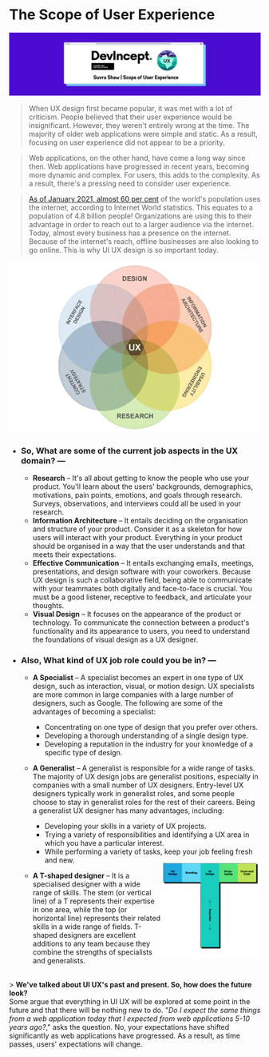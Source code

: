 # The Scope of User Experience

![cover](images/cover.png)

> When UX design first became popular, it was met with a lot of criticism. People believed that their user experience would be insignificant. However, they weren't entirely wrong at the time. The majority of older web applications were simple and static. As a result, focusing on user experience did not appear to be a priority.

> Web applications, on the other hand, have come a long way since then. Web applications have progressed in recent years, becoming more dynamic and complex. For users, this adds to the complexity. As a result, there's a pressing need to consider user experience.

> [As of January 2021, almost 60 per cent](https://www.statista.com/statistics/617136/digital-population-worldwide/) of the world's population uses the internet, according to Internet World statistics. This equates to a population of 4.8 billion people! Organizations are using this to their advantage in order to reach out to a larger audience via the internet. Today, almost every business has a presence on the internet. Because of the internet's reach, offline businesses are also looking to go online. This is why UI UX design is so important today.

![ux](images/ux.png)

- ### So, What are some of the current job aspects in the UX domain?  —
    - **Research** – It's all about getting to know the people who use your product. You'll learn about the users' backgrounds, demographics, motivations, pain points, emotions, and goals through research. Surveys, observations, and interviews could all be used in your research.
    - **Information Architecture** – It entails deciding on the organisation and structure of your product. Consider it as a skeleton for how users will interact with your product. Everything in your product should be organised in a way that the user understands and that meets their expectations.
    - **Effective Communication** – It entails exchanging emails, meetings, presentations, and design software with your coworkers. Because UX design is such a collaborative field, being able to communicate with your teammates both digitally and face-to-face is crucial. You must be a good listener, receptive to feedback, and articulate your thoughts.
    - **Visual Design** – It focuses on the appearance of the product or technology. To communicate the connection between a product's functionality and its appearance to users, you need to understand the foundations of visual design as a UX designer.

- ### Also, What kind of UX job role could you be in?  —
    - **A Specialist** – A specialist becomes an expert in one type of UX design, such as interaction, visual, or motion design. UX specialists are more common in large companies with a large number of designers, such as Google. The following are some of the advantages of becoming a specialist:
        - Concentrating on one type of design that you prefer over others.
        - Developing a thorough understanding of a single design type.
        - Developing a reputation in the industry for your knowledge of a specific type of design.

    - **A Generalist** – A generalist is responsible for a wide range of tasks. The majority of UX design jobs are generalist positions, especially in companies with a small number of UX designers. Entry-level UX designers typically work in generalist roles, and some people choose to stay in generalist roles for the rest of their careers. Being a generalist UX designer has many advantages, including:
        - Developing your skills in a variety of UX projects.
        - Trying a variety of responsibilities and identifying a UX area in which you have a particular interest.
        - While performing a variety of tasks, keep your job feeling fresh and new. <img align="right" src="images/t.png" width=200/>

    - **A T-shaped designer** – It is a specialised designer with a wide range of skills. The stem (or vertical line) of a T represents their expertise in one area, while the top (or horizontal line) represents their related skills in a wide range of fields. T-shaped designers are excellent additions to any team because they combine the strengths of specialists and generalists.

<br>> **We've talked about UI UX's past and present. So, how does the future look?** <br> Some argue that everything in UI UX will be explored at some point in the future and that there will be nothing new to do. "*Do I expect the same things from a web application today that I expected from web applications 5-10 years ago?*," asks the question. No, your expectations have shifted significantly as web applications have progressed. As a result, as time passes, users' expectations will change.
